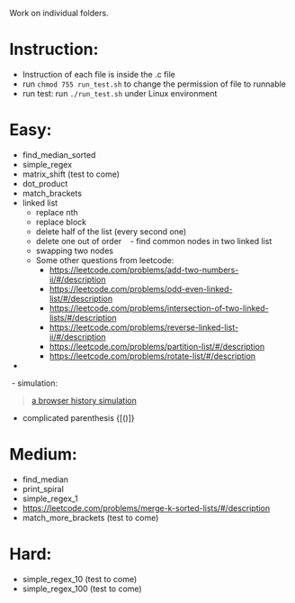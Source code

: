 Work on individual folders.

# Instruction:
  - Instruction of each file is inside the .c file
  - run `chmod 755 run_test.sh` to change the permission of file to runnable
  - run test: run `./run_test.sh` under Linux environment
# Easy:
  - find_median_sorted
  - simple_regex
  - matrix_shift (test to come)
  - dot_product
  - match_brackets
  - linked list
    - replace nth
    - replace block
    - delete half of the list (every second one)
    - delete one out of order
    - find common nodes in two linked list
    - swapping two nodes
    - Some other questions from leetcode:
      - https://leetcode.com/problems/add-two-numbers-ii/#/description
      - https://leetcode.com/problems/odd-even-linked-list/#/description
      - https://leetcode.com/problems/intersection-of-two-linked-lists/#/description
      - https://leetcode.com/problems/reverse-linked-list-ii/#/description
      - https://leetcode.com/problems/partition-list/#/description
      - https://leetcode.com/problems/rotate-list/#/description
  - 
  - simulation: 
  > [a browser history simulation](http://cgi.cse.unsw.edu.au/~z5041652/browser_history/browser_history.tar.gz)
  - complicated parenthesis {[()]}
# Medium:
  - find_median
  - print_spiral
  - simple_regex_1
  - https://leetcode.com/problems/merge-k-sorted-lists/#/description
  - match_more_brackets (test to come)
# Hard:
  - simple_regex_10 (test to come)
  - simple_regex_100 (test to come)
